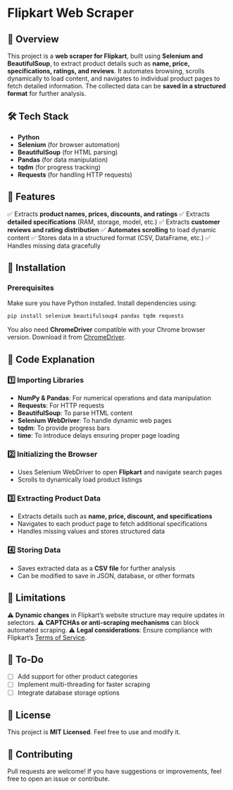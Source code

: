 # Flipkart Web Scraper

## 📌 Overview
This project is a **web scraper for Flipkart**, built using **Selenium and BeautifulSoup**, to extract product details such as **name, price, specifications, ratings, and reviews**. It automates browsing, scrolls dynamically to load content, and navigates to individual product pages to fetch detailed information. The collected data can be **saved in a structured format** for further analysis.

## 🛠️ Tech Stack
- **Python**
- **Selenium** (for browser automation)
- **BeautifulSoup** (for HTML parsing)
- **Pandas** (for data manipulation)
- **tqdm** (for progress tracking)
- **Requests** (for handling HTTP requests)

## 📂 Features
✅ Extracts **product names, prices, discounts, and ratings**
✅ Extracts **detailed specifications** (RAM, storage, model, etc.)
✅ Extracts **customer reviews and rating distribution**
✅ **Automates scrolling** to load dynamic content
✅ Stores data in a structured format (CSV, DataFrame, etc.)
✅ Handles missing data gracefully

## 🚀 Installation
### Prerequisites
Make sure you have Python installed. Install dependencies using:
```bash
pip install selenium beautifulsoup4 pandas tqdm requests
```
You also need **ChromeDriver** compatible with your Chrome browser version. Download it from [ChromeDriver](https://sites.google.com/chromium.org/driver/).

## 📝 Code Explanation
### 1️⃣ Importing Libraries
- **NumPy & Pandas**: For numerical operations and data manipulation
- **Requests**: For HTTP requests
- **BeautifulSoup**: To parse HTML content
- **Selenium WebDriver**: To handle dynamic web pages
- **tqdm**: To provide progress bars
- **time**: To introduce delays ensuring proper page loading

### 2️⃣ Initializing the Browser
- Uses Selenium WebDriver to open **Flipkart** and navigate search pages
- Scrolls to dynamically load product listings

### 3️⃣ Extracting Product Data
- Extracts details such as **name, price, discount, and specifications**
- Navigates to each product page to fetch additional specifications
- Handles missing values and stores structured data

### 4️⃣ Storing Data
- Saves extracted data as a **CSV file** for further analysis
- Can be modified to save in JSON, database, or other formats

## 🛑 Limitations
⚠️ **Dynamic changes** in Flipkart’s website structure may require updates in selectors.
⚠️ **CAPTCHAs or anti-scraping mechanisms** can block automated scraping.
⚠️ **Legal considerations**: Ensure compliance with Flipkart’s [Terms of Service](https://www.flipkart.com/pages/terms).

## 📌 To-Do
- [ ] Add support for other product categories
- [ ] Implement multi-threading for faster scraping
- [ ] Integrate database storage options

## 📄 License
This project is **MIT Licensed**. Feel free to use and modify it.

## 🤝 Contributing
Pull requests are welcome! If you have suggestions or improvements, feel free to open an issue or contribute.

